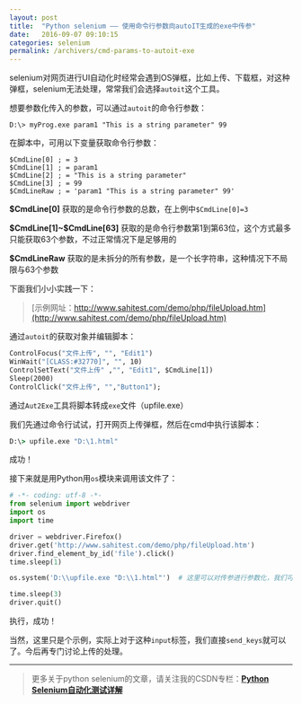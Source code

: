 ```yaml
---
layout: post
title:  "Python selenium —— 使用命令行参数向autoIT生成的exe中传参"
date:   2016-09-07 09:10:15
categories: selenium
permalink: /archivers/cmd-params-to-autoit-exe
---
```



selenium对网页进行UI自动化时经常会遇到OS弹框，比如上传、下载框，对这种弹框，selenium无法处理，常常我们会选择`autoit`这个工具。

想要参数化传入的参数，可以通过`autoit`的命令行参数：

	D:\> myProg.exe param1 "This is a string parameter" 99 

在脚本中，可用以下变量获取命令行参数：

	$CmdLine[0] ; = 3
	$CmdLine[1] ; = param1
	$CmdLine[2] ; = "This is a string parameter"
	$CmdLine[3] ; = 99
	$CmdLineRaw ; = 'param1 "This is a string parameter" 99'

**\$CmdLine[0]** 获取的是命令行参数的总数，在上例中`$CmdLine[0]=3`

**\$CmdLine[1]~\$CmdLine[63]** 获取的是命令行参数第1到第63位，这个方式最多只能获取63个参数，不过正常情况下是足够用的

**\$CmdLineRaw** 获取的是未拆分的所有参数，是一个长字符串，这种情况下不局限与63个参数

下面我们小小实践一下：

> [示例网址：http://www.sahitest.com/demo/php/fileUpload.htm](http://www.sahitest.com/demo/php/fileUpload.htm)

通过`autoit`的获取对象并编辑脚本：

```vb
ControlFocus("文件上传", "", "Edit1")
WinWait("[CLASS:#32770]", "", 10)
ControlSetText("文件上传" ,"", "Edit1", $CmdLine[1])
Sleep(2000)
ControlClick("文件上传", "","Button1");
```

通过`Aut2Exe`工具将脚本转成`exe`文件（upfile.exe）

我们先通过命令行试试，打开网页上传弹框，然后在cmd中执行该脚本：

```cmd
D:\> upfile.exe "D:\1.html"
```

成功！

接下来就是用Python用`os`模块来调用该文件了：

```python
# -*- coding: utf-8 -*-
from selenium import webdriver
import os
import time

driver = webdriver.Firefox()
driver.get('http://www.sahitest.com/demo/php/fileUpload.htm')
driver.find_element_by_id('file').click()
time.sleep(1)

os.system('D:\\upfile.exe "D:\\1.html"')  # 这里可以对传参进行参数化，我们可以通过py脚本来控制所要上传的文件了

time.sleep(3)
driver.quit()
```

执行，成功！

当然，这里只是个示例，实际上对于这种`input`标签，我们直接`send_keys`就可以了。今后再专门讨论上传的处理。

****

> 更多关于python selenium的文章，请关注我的CSDN专栏：**[Python Selenium自动化测试详解](http://blog.csdn.net/column/details/12694.html)**